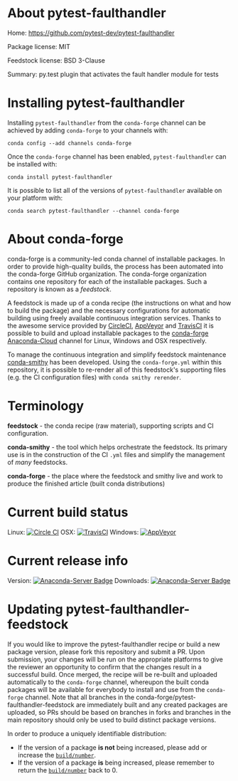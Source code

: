 About pytest-faulthandler
=========================

Home: https://github.com/pytest-dev/pytest-faulthandler

Package license: MIT

Feedstock license: BSD 3-Clause

Summary: py.test plugin that activates the fault handler module for tests



Installing pytest-faulthandler
==============================

Installing `pytest-faulthandler` from the `conda-forge` channel can be achieved by adding `conda-forge` to your channels with:

```
conda config --add channels conda-forge
```

Once the `conda-forge` channel has been enabled, `pytest-faulthandler` can be installed with:

```
conda install pytest-faulthandler
```

It is possible to list all of the versions of `pytest-faulthandler` available on your platform with:

```
conda search pytest-faulthandler --channel conda-forge
```


About conda-forge
=================

conda-forge is a community-led conda channel of installable packages.
In order to provide high-quality builds, the process has been automated into the
conda-forge GitHub organization. The conda-forge organization contains one repository
for each of the installable packages. Such a repository is known as a *feedstock*.

A feedstock is made up of a conda recipe (the instructions on what and how to build
the package) and the necessary configurations for automatic building using freely
available continuous integration services. Thanks to the awesome service provided by
[CircleCI](https://circleci.com/), [AppVeyor](http://www.appveyor.com/)
and [TravisCI](https://travis-ci.org/) it is possible to build and upload installable
packages to the [conda-forge](https://anaconda.org/conda-forge)
[Anaconda-Cloud](http://docs.anaconda.org/) channel for Linux, Windows and OSX respectively.

To manage the continuous integration and simplify feedstock maintenance
[conda-smithy](http://github.com/conda-forge/conda-smithy) has been developed.
Using the ``conda-forge.yml`` within this repository, it is possible to re-render all of
this feedstock's supporting files (e.g. the CI configuration files) with ``conda smithy rerender``.


Terminology
===========

**feedstock** - the conda recipe (raw material), supporting scripts and CI configuration.

**conda-smithy** - the tool which helps orchestrate the feedstock.
                   Its primary use is in the construction of the CI ``.yml`` files
                   and simplify the management of *many* feedstocks.

**conda-forge** - the place where the feedstock and smithy live and work to
                  produce the finished article (built conda distributions)

Current build status
====================

Linux: [![Circle CI](https://circleci.com/gh/conda-forge/pytest-faulthandler-feedstock.svg?style=shield)](https://circleci.com/gh/conda-forge/pytest-faulthandler-feedstock)
OSX: [![TravisCI](https://travis-ci.org/conda-forge/pytest-faulthandler-feedstock.svg?branch=master)](https://travis-ci.org/conda-forge/pytest-faulthandler-feedstock)
Windows: [![AppVeyor](https://ci.appveyor.com/api/projects/status/github/conda-forge/pytest-faulthandler-feedstock?svg=True)](https://ci.appveyor.com/project/conda-forge/pytest-faulthandler-feedstock/branch/master)

Current release info
====================
Version: [![Anaconda-Server Badge](https://anaconda.org/conda-forge/pytest-faulthandler/badges/version.svg)](https://anaconda.org/conda-forge/pytest-faulthandler)
Downloads: [![Anaconda-Server Badge](https://anaconda.org/conda-forge/pytest-faulthandler/badges/downloads.svg)](https://anaconda.org/conda-forge/pytest-faulthandler)


Updating pytest-faulthandler-feedstock
======================================

If you would like to improve the pytest-faulthandler recipe or build a new
package version, please fork this repository and submit a PR. Upon submission,
your changes will be run on the appropriate platforms to give the reviewer an
opportunity to confirm that the changes result in a successful build. Once
merged, the recipe will be re-built and uploaded automatically to the
`conda-forge` channel, whereupon the built conda packages will be available for
everybody to install and use from the `conda-forge` channel.
Note that all branches in the conda-forge/pytest-faulthandler-feedstock are
immediately built and any created packages are uploaded, so PRs should be based
on branches in forks and branches in the main repository should only be used to
build distinct package versions.

In order to produce a uniquely identifiable distribution:
 * If the version of a package **is not** being increased, please add or increase
   the [``build/number``](http://conda.pydata.org/docs/building/meta-yaml.html#build-number-and-string).
 * If the version of a package **is** being increased, please remember to return
   the [``build/number``](http://conda.pydata.org/docs/building/meta-yaml.html#build-number-and-string)
   back to 0.
